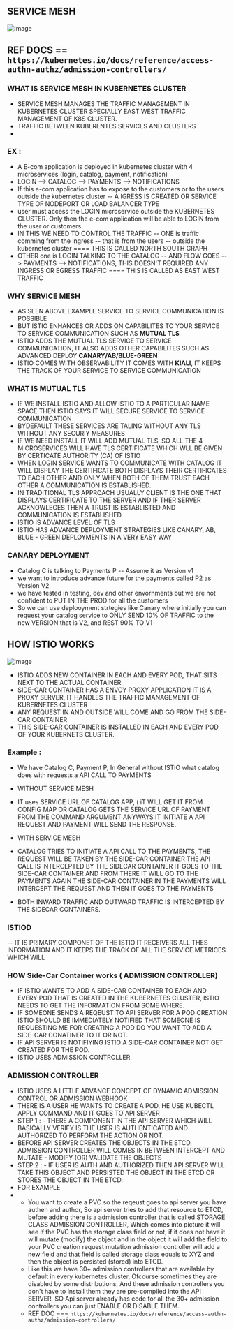 ## SERVICE MESH

![image](https://github.com/pavankumar0077/istio-guide/assets/40380941/60582368-cb0f-4e5a-93c6-a26380ec0845)

## REF DOCS == ``` https://kubernetes.io/docs/reference/access-authn-authz/admission-controllers/ ```

### WHAT IS SERVICE MESH IN KUBERNETES CLUSTER
- SERVICE MESH MANAGES THE TRAFFIC MANAGEMENT IN KUBERNETES CLUSTER SPECIALLY EAST WEST TRAFFIC MANAGEMENT OF K8S CLUSTER.
- TRAFFIC BETWEEN KUBERENTES SERVICES AND CLUSTERS
- 

### EX :
- A E-com application is deployed in kubernetes cluster with 4 microservices (login, catalog, payment, notification)
- LOGIN --> CATALOG --> PAYMENTS --> NOTIFICATIONS
- If this e-com application has to expose to the customers or to the users outside the kubernetes cluster -- A IGRESS IS CREATED OR SERVICE TYPE OF NODEPORT OR LOAD BALANCER TYPE
- user must access the LOGIN microservice outside the KUBERNETES CLUSTER. Only then the e-com application will be able to LOGIN from the user or customers.
- IN THIS WE NEED TO CONTROL THE TRAFFIC -- ONE is traffic comming from the ingress -- that is from the users -- outside the kubernetes cluster ==== THIS IS CALLED NORTH SOUTH GRAPH
- OTHER one is LOGIN TALKING TO THE CATALOG -- AND FLOW GOES --> PAYMENTS --> NOTIFICATIONS, THIS DOESN'T REQUIRED ANY INGRESS OR EGRESS TRAFFIC ==== THIS IS CALLED AS EAST WEST TRAFFIC


### WHY SERVICE MESH
- AS SEEN ABOVE EXAMPLE SERVICE TO SERVICE COMMUNICATION IS POSSIBLE
- BUT ISTIO ENHANCES OR ADDS ON CAPABILITES TO YOUR SERVICE TO SERVICE COMMUNICATION SUCH AS **MUTUAL TLS**
- ISTIO ADDS THE MUTUAL TLS SERVICE TO SERVICE COMMUNICATION, IT ALSO ADDS OTHER CAPABILITES SUCH AS ADVANCED DEPLOY **CANARY/AB/BLUE-GREEN**
- ISTIO COMES WITH OBSERVABILITY IT COMES WITH **KIALI**, IT KEEPS THE TRACK OF YOUR SERVICE TO SERVICE COMMUNICATION 

### WHAT IS MUTUAL TLS
- IF WE INSTALL ISTIO AND ALLOW ISTIO TO A PARTICULAR NAME SPACE THEN ISTIO SAYS IT WILL SECURE SERVICE TO SERVICE COMMUNICATION
- BYDEFAULT THESE SERVICES ARE TALING WITHOUT ANY TLS WITHOUT ANY SECURIY MEASURES
- IF WE NEED INSTALL IT WILL ADD MUTUAL TLS, SO ALL THE 4 MICROSERVICES WILL HAVE TLS CERTIFICATE WHICH WLL BE GIVEN BY CERTICATE AUTHORITY (CA) OF ISTIO
- WHEN LOGIN SERVICE WANTS TO COMMUNICATE WITH CATALOG IT WILL DISPLAY THE CERTIFICATE BOTH DISPLAYS THEIR CERTIFICATES TO EACH OTHER AND ONLY WHEN BOTH OF THEM TRUST EACH OTHER A COMMUNICATION IS ESTABLISHED.
- IN TRADITIONAL TLS APPROACH USUALLY CLIENT IS THE ONE THAT DISPLAYS CERTIFICATE TO THE SERVER AND IF THER SERVER ACKNOWLEGES THEN A TRUST IS ESTABLISTED AND COMMUNICATION IS ESTABLISHED.
- ISTIO IS ADVANCE LEVEL OF TLS
- ISTIO HAS ADVANCE DEPLOYMENT STRATEGIES LIKE CANARY, AB, BLUE - GREEN DEPLOYMENTS IN A VERY EASY WAY

### CANARY DEPLOYMENT
- Catalog C is talking to Payments P -- Assume it as Version v1
- we want to introduce advance future for the payments called P2 as Version V2
- we have tested in testing, dev and other envornments but we are not confident to PUT IN THE PROD for all the customers
- So we can use deplooyment strtegies like Canary where initially you can request your catalog service to ONLY SEND 10% OF TRAFFIC to the new VERSION that is V2, and REST 90% TO V1

## HOW ISTIO WORKS

![image](https://github.com/pavankumar0077/istio-guide/assets/40380941/5dbc8ff8-200e-4b05-9551-f85dc0003d44)

- ISTIO ADDS NEW CONTAINER IN EACH AND EVERY POD, THAT SITS NEXT TO THE ACTUAL CONTAINER
- SIDE-CAR CONTAINER HAS A ENVOY PROXY APPLICATION IT IS A PROXY SERVER, IT HANDLES THE TRAFFIC MANAGEMENT OF KUBERNETES CLUSTER
- ANY REQUEST IN AND OUTSIDE WILL COME AND GO FROM THE SIDE-CAR CONTAINER
- THIS SIDE-CAR CONTAINER IS INSTALLED IN EACH AND EVERY POD OF YOUR KUBERNETS CLUSTER.

### Example :
- We have Catalog C, Payment P, In General without ISTIO what catalog does with requests a API CALL TO PAYMENTS

- WITHOUT SERVICE MESH
- IT uses SERVICE URL OF CATALOG APP, ( iT WILL GET IT FROM CONFIG MAP OR  CATALOG GETS THE SERVICE URL OF PAYMENT FROM THE COMMAND ARGUMENT ANYWAYS IT INITIATE A API REQUEST AND PAYMENT WILL SEND THE RESPONSE.

- WITH SERVICE MESH
- CATALOG TRIES TO INITIATE A API CALL TO THE PAYMENTS, THE REQUEST WILL BE TAKEN BY THE SIDE-CAR CONTAINER THE API CALL IS INTERCEPTED BY THE SIDECAR CONTAINER IT GOES TO THE SIDE-CAR CONTAINER AND FROM THERE IT WILL GO TO THE PAYMENTS AGAIN THE SIDE-CAR CONTAINER IN THE PAYMENTS WILL INTERCEPT THE REQUEST AND THEN IT GOES TO THE PAYMENTS
- BOTH INWARD TRAFFIC AND OUTWARD TRAFFIC IS INTERCEPTED BY THE SIDECAR CONTAINERS.

### ISTIOD
-- IT IS PRIMARY COMPONET OF THE ISTIO IT RECEIVERS ALL THES INFORMATION AND IT KEEPS THE TRACK OF ALL THE SERVICE METRICES WHICH WILL 


### HOW Side-Car Container works ( ADMISSION CONTROLLER)
- IF ISTIO WANTS TO ADD A SIDE-CAR CONTAINER TO EACH AND EVERY POD THAT IS CREATED IN THE KUBERNETES CLUSTER, ISTIO NEEDS TO GET THE INFORMATION FROM SOME WHERE.
- IF SOMEONE SENDS A REQEUST TO API SERVER FOR A POD CREATION ISTIO SHOULD BE IMMEDIATELY NOTIFIED THAT SOMEONE IS REQUESTING ME FOR CREATING A POD DO YOU WANT TO ADD A SIDE-CAR CONATINER TO IT OR NOT.
- IF API SERVER IS NOTIFIYING ISTIO A SIDE-CAR CONTAINER NOT GET CREATED FOR THE POD.
- ISTIO USES ADMISSION CONTROLLER

### ADMISSION CONTROLLER
- ISTIO USES A LITTLE ADVANCE CONCEPT OF DYNAMIC ADMISSION CONTROL OR ADMISSION WEBHOOK
- THERE IS A USER HE WANTS TO CREATE A POD, HE USE KUBECTL APPLY COMMAND AND IT GOES TO API SERVER
- STEP 1 : - THERE A COMPONENT IN THE API SERVER WHICH WILL BASICALLY VERIFY IS THE USER IS AUTHENTICATED AND AUTHORIZED TO PERFORM THE ACTION OR NOT.
- BEFORE API SERVER CREATES THE OBJECTS IN THE ETCD, ADMISSION CONTROLLER WILL COMES IN BETWEEN INTERCEPT AND MUTATE - MODIFY (OR) VALIDATE THE OBJECTS 
- STEP 2 : - IF USER IS AUTH AND AUTHORIZED THEN API SERVER WILL TAKE THIS OBJECT AND PERSISTED THE OBJECT IN THE ETCD OR STORES THE OBJECT IN THE ETCD.
- FOR EXAMPLE
- - You want to create a PVC so the reqeust goes to api server you have authen and author, So api server tries to add that resource to ETCD, before adding there is a admission controller that is called STORAGE CLASS ADMISSION CONTROLLER, Which comes into picture it will see if the PVC has the storage class field or not, if it does not have it will mutate (modify) the object and in the object it will add the field to your PVC creation request mutation admission controller will add a new field and that field is called storage class equals to XYZ and then the object is persisted (stored) into ETCD.
  - Like this we have 30+ admission controllers that are available by default in every kubernetes cluster, Ofcourse sometimes they are disabled by some distributions, And these admission controllers you don't have to install them they are pre-compiled into the API SERVER, SO Api server already has code for all the 30+ admission controllers you can just ENABLE OR DISABLE THEM.
  - REF DOC  === ``` https://kubernetes.io/docs/reference/access-authn-authz/admission-controllers/ ```
  
